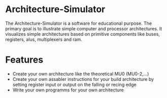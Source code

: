 Architecture-Simulator
======================
The Architecture-Simulator is a software for educational purpose. The primary goal is to illustrate simple computer and processor
architectures. It visualizes simple architectures based on primitive components like buses, registers, alus, multiplexers and ram.


Features
======================
* Create your own architecture like the theoretical MU0 (MU0-2,...)
* Create your own assabler instructions for your build architecture by setting register input or output on the falling or recing edge
* Write your own programms for your own architecture 
